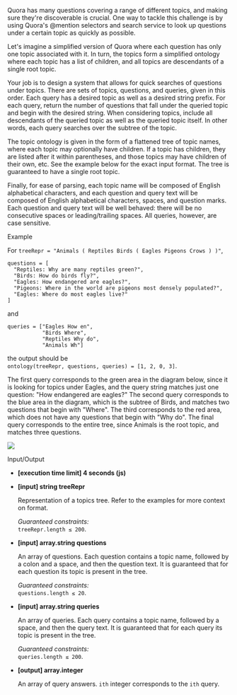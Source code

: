 
Quora has many questions covering a range of different topics, and making sure they're discoverable is crucial. One way to tackle this challenge is by using Quora's @mention selectors and search service to look up questions under a certain topic as quickly as possible.

Let's imagine a simplified version of Quora where each question has only one topic associated with it. In turn, the topics form a simplified ontology where each topic has a list of children, and all topics are descendants of a single root topic.

Your job is to design a system that allows for quick searches of questions under topics. There are sets of topics, questions, and queries, given in this order. Each query has a desired topic as well as a desired string prefix. For each query, return the number of questions that fall under the queried topic and begin with the desired string. When considering topics, include all descendants of the queried topic as well as the queried topic itself. In other words, each query searches over the subtree of the topic.

The topic ontology is given in the form of a flattened tree of topic names, where each topic may optionally have children. If a topic has children, they are listed after it within parentheses, and those topics may have children of their own, etc. See the example below for the exact input format. The tree is guaranteed to have a single root topic.

Finally, for ease of parsing, each topic name will be composed of English alphabetical characters, and each question and query text will be composed of English alphabetical characters, spaces, and question marks. Each question and query text will be well behaved: there will be no consecutive spaces or leading/trailing spaces. All queries, however, are case sensitive.

Example

For  `treeRepr = "Animals ( Reptiles Birds ( Eagles Pigeons Crows ) )"`,

```
questions = [
  "Reptiles: Why are many reptiles green?",
  "Birds: How do birds fly?",
  "Eagles: How endangered are eagles?",
  "Pigeons: Where in the world are pigeons most densely populated?",
  "Eagles: Where do most eagles live?"
]

```

and

```
queries = ["Eagles How en",
           "Birds Where",
           "Reptiles Why do",
           "Animals Wh"]

```

the output should be  
`ontology(treeRepr, questions, queries) = [1, 2, 0, 3]`.

The first query corresponds to the green area in the diagram below, since it is looking for topics under Eagles, and the query string matches just one question: "How endangered are eagles?" The second query corresponds to the blue area in the diagram, which is the subtree of Birds, and matches two questions that begin with "Where". The third corresponds to the red area, which does not have any questions that begin with "Why do". The final query corresponds to the entire tree, since Animals is the root topic, and matches three questions.

![](https://codesignal.s3.amazonaws.com/tasks/ontology/img/example.png?_tm=1582075564711)

Input/Output

-   **[execution time limit] 4 seconds (js)**
    
-   **[input] string treeRepr**
    
    Representation of a topics tree. Refer to the examples for more context on format.
    
    _Guaranteed constraints:_  
    `treeRepr.length ≤ 200`.
    
-   **[input] array.string questions**
    
    An array of questions. Each question contains a topic name, followed by a colon and a space, and then the question text. It is guaranteed that for each question its topic is present in the tree.
    
    _Guaranteed constraints:_  
    `questions.length ≤ 20`.
    
-   **[input] array.string queries**
    
    An array of queries. Each query contains a topic name, followed by a space, and then the query text. It is guaranteed that for each query its topic is present in the tree.
    
    _Guaranteed constraints:_  
    `queries.length ≤ 200`.
    
-   **[output] array.integer**
    
    An array of query answers.  `ith`  integer corresponds to the  `ith`  query.
